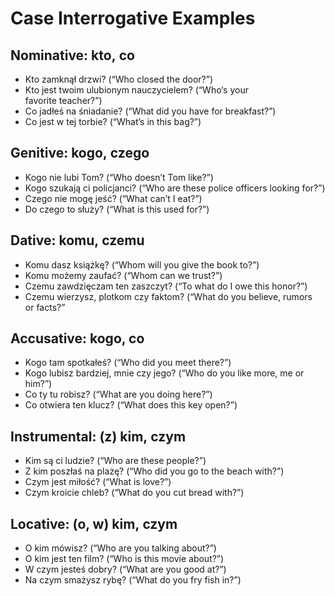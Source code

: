 # Case Interrogative Examples

## Nominative: kto, co​	
* Kto zamknął drzwi? (“Who closed the door?”)​
* Kto jest twoim ulubionym nauczycielem? (“Who‘s your favorite teacher?”)​
* Co jadłeś na śniadanie? (“What did you have for breakfast?”)​
* Co jest w tej torbie? (“What’s in this bag?”)​
## Genitive: kogo, czego​	
* Kogo nie lubi Tom? (“Who doesn’t Tom like?”)​
* Kogo szukają ci policjanci? (“Who are these police officers looking for?”)​
* Czego nie mogę jeść? (“What can’t I eat?”)​
* Do czego to służy? (“What is this used for?”)​
## Dative: komu, czemu​	
* Komu dasz książkę? (“Whom will you give the book to?”)​
* Komu możemy zaufać? (“Whom can we trust?”)​
* Czemu zawdzięczam ten zaszczyt? (“To what do I owe this honor?”)​
* Czemu wierzysz, plotkom czy faktom? (“What do you believe, rumors or facts?”​
## Accusative: kogo, co​	
* Kogo tam spotkałeś? (“Who did you meet there?”)​
* Kogo lubisz bardziej, mnie czy jego? (“Who do you like more, me or him?”)​
* Co ty tu robisz? (“What are you doing here?”)​
* Co otwiera ten klucz? (“What does this key open?”)​​
## Instrumental: (z) kim, czym​	
* Kim są ci ludzie? (“Who are these people?”)​
* Z kim poszłaś na plażę? (“Who did you go to the beach with?”)​
* Czym jest miłość? (“What is love?”)​
* Czym kroicie chleb? (“What do you cut bread with?”)​
## Locative: (o, w) kim, czym​	
* O kim mówisz? (“Who are you talking about?”)​
* O kim jest ten film? (“Who is this movie about?”)​
* W czym jesteś dobry? (“What are you good at?”)​
* Na czym smażysz rybę? (“What do you fry fish in?”)​